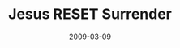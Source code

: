 ---
layout: media
category: media
series: "Reset"
title: "Jesus RESET Surrender"
date: 2009-03-09
description: "Following Jesus often means living counter-culturally. In this talk, Brian Tome discusses what it means to surrender and find life on the other side."
video: "https://s3.amazonaws.com/crossroadsvideomessages/Reset3.mp4"
video-poster: "https://www.crossroads.net/uploadedfiles/Reset3-still.jpg"
---
